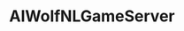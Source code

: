 ---
title: AIWolfNLGameServer
description: 人狼知能大会自然言語部門向けのゲームサーバプログラムです。
lang: Java
GitHub: https://github.com/aiwolfdial/AIWolfNLGameServer
page: /research
display_order: 1
---